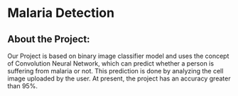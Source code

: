 # Malaria Detection

## About the Project:
Our Project is based on binary image classifier model and uses the concept of Convolution Neural Network, which can predict whether a person is suffering from malaria or not. 
This prediction is done by analyzing the cell image uploaded by the user. At present, the project has an accuracy greater than 95%.

